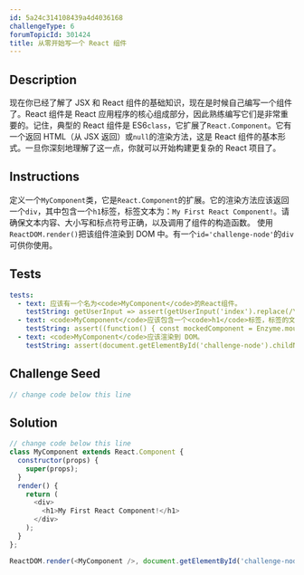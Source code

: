 ```yaml
---
id: 5a24c314108439a4d4036168
challengeType: 6
forumTopicId: 301424
title: 从零开始写一个 React 组件
---
```


## Description
<section id='description'>
现在你已经了解了 JSX 和 React 组件的基础知识，现在是时候自己编写一个组件了。React 组件是 React 应用程序的核心组成部分，因此熟练编写它们是非常重要的。记住，典型的 React 组件是 ES6<code>class</code>，它扩展了<code>React.Component</code>。它有一个返回 HTML（从 JSX 返回）或<code>null</code>的渲染方法，这是 React 组件的基本形式。一旦你深刻地理解了这一点，你就可以开始构建更复杂的 React 项目了。
</section>

## Instructions
<section id='instructions'>
定义一个<code>MyComponent</code>类，它是<code>React.Component</code>的扩展。它的渲染方法应该返回一个<code>div</code>，其中包含一个<code>h1</code>标签，标签文本为：<code>My First React Component!</code>。请确保文本内容、大小写和标点符号正确，以及调用了组件的构造函数。
使用<code>ReactDOM.render()</code>把该组件渲染到 DOM 中。有一个<code>id='challenge-node'</code>的<code>div</code>可供你使用。
</section>

## Tests
<section id='tests'>

```yml
tests:
  - text: 应该有一个名为<code>MyComponent</code>的React组件。
    testString: getUserInput => assert(getUserInput('index').replace(/\s/g, '').includes('classMyComponentextendsReact.Component{'));
  - text: <code>MyComponent</code>应该包含一个<code>h1</code>标签，标签的文本为<code>My First React Component!</code>，区分大小写并有标点符号。
    testString: assert((function() { const mockedComponent = Enzyme.mount(React.createElement(MyComponent)); return mockedComponent.find('h1').text() === 'My First React Component!'; })());
  - text: <code>MyComponent</code>应该渲染到 DOM。
    testString: assert(document.getElementById('challenge-node').childNodes.length === 1);

```

</section>

## Challenge Seed
<section id='challengeSeed'>

<div id='jsx-seed'>

```jsx
// change code below this line

```

</div>



</section>

## Solution
<section id='solution'>


```js
// change code below this line
class MyComponent extends React.Component {
  constructor(props) {
    super(props);
  }
  render() {
    return (
      <div>
        <h1>My First React Component!</h1>
      </div>
    );
  }
};

ReactDOM.render(<MyComponent />, document.getElementById('challenge-node'));
```

</section>
